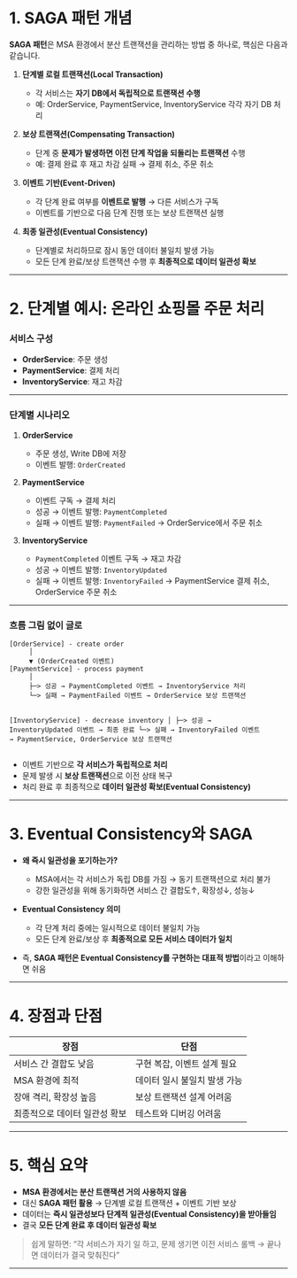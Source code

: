 <h1 id="1-saga-패턴-개념">1. SAGA 패턴 개념</h1>
<p><strong>SAGA 패턴</strong>은 MSA 환경에서 분산 트랜잭션을 관리하는 방법 중 하나로, 핵심은 다음과 같습니다.</p>
<ol>
<li><p><strong>단계별 로컬 트랜잭션(Local Transaction)</strong></p>
<ul>
<li>각 서비스는 <strong>자기 DB에서 독립적으로 트랜잭션 수행</strong></li>
<li>예: OrderService, PaymentService, InventoryService 각각 자기 DB 처리</li>
</ul>
</li>
<li><p><strong>보상 트랜잭션(Compensating Transaction)</strong></p>
<ul>
<li>단계 중 <strong>문제가 발생하면 이전 단계 작업을 되돌리는 트랜잭션</strong> 수행</li>
<li>예: 결제 완료 후 재고 차감 실패 → 결제 취소, 주문 취소</li>
</ul>
</li>
<li><p><strong>이벤트 기반(Event-Driven)</strong></p>
<ul>
<li>각 단계 완료 여부를 <strong>이벤트로 발행</strong> → 다른 서비스가 구독</li>
<li>이벤트를 기반으로 다음 단계 진행 또는 보상 트랜잭션 실행</li>
</ul>
</li>
<li><p><strong>최종 일관성(Eventual Consistency)</strong></p>
<ul>
<li>단계별로 처리하므로 잠시 동안 데이터 불일치 발생 가능</li>
<li>모든 단계 완료/보상 트랜잭션 수행 후 <strong>최종적으로 데이터 일관성 확보</strong></li>
</ul>
</li>
</ol>
<hr />
<h1 id="2-단계별-예시-온라인-쇼핑몰-주문-처리">2. 단계별 예시: 온라인 쇼핑몰 주문 처리</h1>
<h3 id="서비스-구성">서비스 구성</h3>
<ul>
<li><strong>OrderService</strong>: 주문 생성</li>
<li><strong>PaymentService</strong>: 결제 처리</li>
<li><strong>InventoryService</strong>: 재고 차감</li>
</ul>
<hr />
<h3 id="단계별-시나리오">단계별 시나리오</h3>
<ol>
<li><p><strong>OrderService</strong></p>
<ul>
<li>주문 생성, Write DB에 저장</li>
<li>이벤트 발행: <code>OrderCreated</code></li>
</ul>
</li>
<li><p><strong>PaymentService</strong></p>
<ul>
<li>이벤트 구독 → 결제 처리</li>
<li>성공 → 이벤트 발행: <code>PaymentCompleted</code></li>
<li>실패 → 이벤트 발행: <code>PaymentFailed</code> → OrderService에서 주문 취소</li>
</ul>
</li>
<li><p><strong>InventoryService</strong></p>
<ul>
<li><code>PaymentCompleted</code> 이벤트 구독 → 재고 차감</li>
<li>성공 → 이벤트 발행: <code>InventoryUpdated</code></li>
<li>실패 → 이벤트 발행: <code>InventoryFailed</code> → PaymentService 결제 취소, OrderService 주문 취소</li>
</ul>
</li>
</ol>
<hr />
<h3 id="흐름-그림-없이-글로">흐름 그림 없이 글로</h3>
<pre><code>[OrderService] - create order
     │
     ▼ (OrderCreated 이벤트)
[PaymentService] - process payment
     │
     ├─&gt; 성공 → PaymentCompleted 이벤트 → InventoryService 처리
     └─&gt; 실패 → PaymentFailed 이벤트 → OrderService 보상 트랜잭션

[InventoryService] - decrease inventory
     │
     ├─&gt; 성공 → InventoryUpdated 이벤트 → 최종 완료
     └─&gt; 실패 → InventoryFailed 이벤트 → PaymentService, OrderService 보상 트랜잭션</code></pre><ul>
<li>이벤트 기반으로 <strong>각 서비스가 독립적으로 처리</strong></li>
<li>문제 발생 시 <strong>보상 트랜잭션</strong>으로 이전 상태 복구</li>
<li>처리 완료 후 최종적으로 <strong>데이터 일관성 확보(Eventual Consistency)</strong></li>
</ul>
<hr />
<h1 id="3-eventual-consistency와-saga">3. Eventual Consistency와 SAGA</h1>
<ul>
<li><p><strong>왜 즉시 일관성을 포기하는가?</strong></p>
<ul>
<li>MSA에서는 각 서비스가 독립 DB를 가짐 → 동기 트랜잭션으로 처리 불가</li>
<li>강한 일관성을 위해 동기화하면 서비스 간 결합도↑, 확장성↓, 성능↓</li>
</ul>
</li>
<li><p><strong>Eventual Consistency 의미</strong></p>
<ul>
<li>각 단계 처리 중에는 일시적으로 데이터 불일치 가능</li>
<li>모든 단계 완료/보상 후 <strong>최종적으로 모든 서비스 데이터가 일치</strong></li>
</ul>
</li>
<li><p>즉, <strong>SAGA 패턴은 Eventual Consistency를 구현하는 대표적 방법</strong>이라고 이해하면 쉬움</p>
</li>
</ul>
<hr />
<h1 id="4-장점과-단점">4. 장점과 단점</h1>
<table>
<thead>
<tr>
<th>장점</th>
<th>단점</th>
</tr>
</thead>
<tbody><tr>
<td>서비스 간 결합도 낮음</td>
<td>구현 복잡, 이벤트 설계 필요</td>
</tr>
<tr>
<td>MSA 환경에 최적</td>
<td>데이터 일시 불일치 발생 가능</td>
</tr>
<tr>
<td>장애 격리, 확장성 높음</td>
<td>보상 트랜잭션 설계 어려움</td>
</tr>
<tr>
<td>최종적으로 데이터 일관성 확보</td>
<td>테스트와 디버깅 어려움</td>
</tr>
</tbody></table>
<hr />
<h1 id="5-핵심-요약">5. 핵심 요약</h1>
<ul>
<li><strong>MSA 환경에서는 분산 트랜잭션 거의 사용하지 않음</strong></li>
<li>대신 <strong>SAGA 패턴 활용</strong> → 단계별 로컬 트랜잭션 + 이벤트 기반 보상</li>
<li>데이터는 <strong>즉시 일관성보다 단계적 일관성(Eventual Consistency)을 받아들임</strong></li>
<li>결국 <strong>모든 단계 완료 후 데이터 일관성 확보</strong></li>
</ul>
<blockquote>
<p>쉽게 말하면: “각 서비스가 자기 일 하고, 문제 생기면 이전 서비스 롤백 → 끝나면 데이터가 결국 맞춰진다”</p>
</blockquote>
<hr />